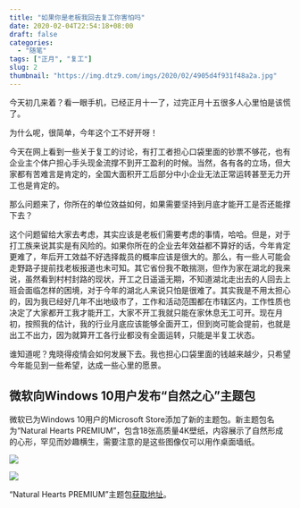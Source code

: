 ```yaml
---
title: "如果你是老板我回去复工你害怕吗"
date: 2020-02-04T22:54:18+08:00
draft: false
categories:
  - "随笔"
tags: ["正月", "复工"]
slug: 2
thumbnail: "https://img.dtz9.com/imgs/2020/02/4905d4f931f48a2a.jpg"
---
```


今天初几来着？看一眼手机，已经正月十一了，过完正月十五很多人心里怕是该慌了。

为什么呢，很简单，今年这个工不好开呀！

今天在网上看到一些关于复工的讨论，有打工者担心口袋里面的钞票不够花，也有企业主个体户担心手头现金流撑不到开工盈利的时候。当然，各有各的立场，但大家都有苦难言是肯定的，全国大面积开工后部分中小企业无法正常运转甚至无力开工也是肯定的。

那么问题来了，你所在的单位效益如何，如果需要坚持到月底才能开工是否还能撑下去？

这个问题留给大家去考虑，其实应该是老板们需要考虑的事情，哈哈。但是，对于打工族来说其实是有风险的。如果你所在的企业去年效益都不算好的话，今年肯定更难了，年后开工效益不好选择裁员的概率应该是很大的。那么，有一些人可能会走野路子提前找老板报道也未可知。其它省份我不敢揣测，但作为家在湖北的我来说，虽然看到村村封路的现状，开工之日遥遥无期，不知道湖北走出去的人回去上班会面临怎样的困境，对于今年的湖北人来说只怕是很难了。其实我是不用太担心的，因为我已经好几年不出地级市了，工作和活动范围都在市辖区内，工作性质也决定了大家都开工我才能开工，大家不开工我就只能在家休息无工可开。现在月初，按照我的估计，我的行业月底应该能够全面开工，但到岗可能会提前，也就是出工不出力，因为就算开工各行业都没有全面运转，只能是半复工状态。

谁知道呢？鬼晓得疫情会如何发展下去。我也担心口袋里面的钱越来越少，只希望今年能见到一些希望，达成一些心里的愿景。

## 微软向Windows 10用户发布“自然之心”主题包

微软已为Windows 10用户的Microsoft Store添加了新的主题包。新主题包名为“Natural Hearts PREMIUM”，包含18张高质量4K壁纸，内容展示了自然形成的心形，罕见而妙趣横生，需要注意的是这些图像仅可以用作桌面墙纸。

![](https://img.dtz9.com/imgs/2020/02/4905d4f931f48a2a.jpg)

![](https://img.dtz9.com/imgs/2020/02/feee952fc3803357.jpg)



“Natural Hearts PREMIUM”主题包[获取地址](https://www.microsoft.com/en-us/p/natural-hearts-premium/9nv13wmmqv65?activetab=pivot:overviewtab#)。